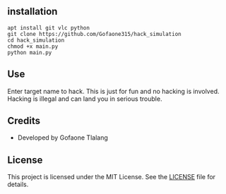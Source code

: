 ## installation 
``` apt upgrade && apt update
apt install git vlc python
git clone https://github.com/Gofaone315/hack_simulation
cd hack_simulation
chmod +x main.py
python main.py
```

## Use


Enter target name to hack.
This is just for fun and no hacking is involved.
Hacking is illegal and can land you in serious trouble.

## Credits

- Developed by Gofaone Tlalang

## License

This project is licensed under the MIT License. See the [LICENSE](LICENSE) file for details.
